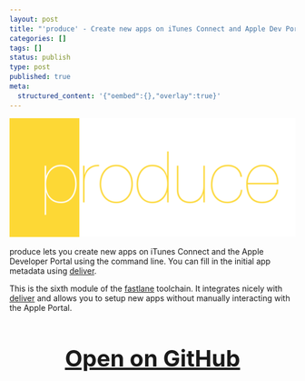 ```yaml
---
layout: post
title: "'produce' - Create new apps on iTunes Connect and Apple Dev Portal"
categories: []
tags: []
status: publish
type: post
published: true
meta:
  structured_content: '{"oembed":{},"overlay":true}'
---
```


[![](/squarespace_images/static_545299aae4b0e9514fe30c95_54529a29e4b025a90f45cc50_54c8ebabe4b0864b2d45c2e2_1422453680525__img.png_)](https://github.com/KrauseFx/produce)
  


produce lets you create new apps on iTunes Connect and the Apple Developer Portal using the command line. You can fill in the initial app metadata using 
[deliver](https://github.com/KrauseFx/deliver). 

This is the sixth module of the 
[fastlane](http://fastlane.tools) toolchain. It integrates nicely with 
[deliver](https://github.com/KrauseFx/deliver) and allows you to setup new apps without manually interacting with the Apple Portal.

<h3 style="text-align: center; font-size: 40px;">
  <a href="https://github.com/KrauseFx/produce" target="_blank" style="text-decoration: underline;">
    Open on GitHub
  </a>
</h3>
